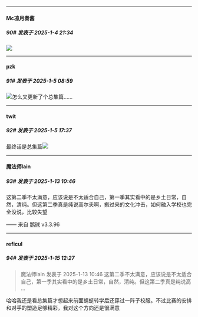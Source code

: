 ﻿
*****

####  Mc凉月奏酱  
##### 90#       发表于 2025-1-4 21:34

<img src="https://pic1.imgdb.cn/item/677938b9d0e0a243d4eeffd8.jpg" referrerpolicy="no-referrer">


*****

####  pzk  
##### 91#       发表于 2025-1-5 08:59

<img src="https://static.saraba1st.com/image/smiley/face2017/001.png" referrerpolicy="no-referrer">怎么又更新了个总集篇……


*****

####  twit  
##### 92#       发表于 2025-1-5 17:37

最终话是总集篇<img src="https://static.saraba1st.com/image/smiley/face2017/001.png" referrerpolicy="no-referrer">

*****

####  魔法师lain  
##### 93#       发表于 2025-1-13 10:46

这第二季不太满意，应该说是不太适合自己，第一季其实看中的是乡土日常，自然，清纯。但这第二季真是纯说高尔夫啊，搬过来的文化冲击，如何融入学校也完全没说，比较失望

—— 来自 [鹅球](https://www.pgyer.com/GcUxKd4w) v3.3.96


*****

####  reficul  
##### 94#       发表于 2025-1-15 12:27

<blockquote>魔法师lain 发表于 2025-1-13 10:46
这第二季不太满意，应该说是不太适合自己，第一季其实看中的是乡土日常，自然，清纯。但这第二季真是纯说高 ...</blockquote>
哈哈我还是看总集篇才想起来前面蜻蜓转学后还穿过一阵子校服。不过比赛的安排和对手的塑造足够精彩，我对这个方向还是很满意

